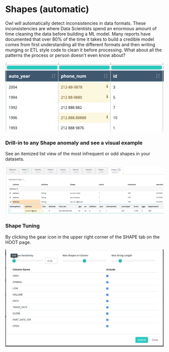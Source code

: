 # Shapes (automatic)

Owl will automatically detect inconsistencies in data formats. These inconsistencies are where Data Scientists spend an enormous amount of time cleaning the data before building a ML model. Many reports have documented that over 80% of the time it takes to build a credible model comes from first understanding all the different formats and then writing munging or ETL style code to clean it before processing. What about all the patterns the process or person doesn't even know about?

![](../../.gitbook/assets/owl-phone-shapes.png)

### Drill-in to any Shape anomaly and see a visual example

See an itemized list view of the most infrequent or odd shapes in your datasets.

![](../../.gitbook/assets/owl-shape-drillin.png)

### Shape Tuning&#x20;

By clicking the gear icon in the upper right corner of the SHAPE tab on the HOOT page.&#x20;

![](../../.gitbook/assets/shape-tuning-owl.png)
